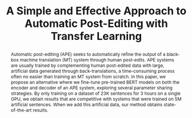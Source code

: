 ---
title: "A Simple and Effective Approach to Automatic Post-Editing with Transfer Learning"
collection: publications
permalink: /publication/201907-ape-bert
authors: 'Gonçalo M Correia, André FT Martins'
conference: 'In Proceedings of ACL'
conference_year: '2019'
arxiv_link: 'https://arxiv.org/abs/1906.06253'
code_link: 'https://github.com/deep-spin/OpenNMT-APE'
abstract: "Automatic post-editing (APE) seeks to automatically refine the output of a black-box machine translation (MT) system through human post-edits. APE systems are usually trained by complementing human post-edited data with large, artificial data generated through back-translations, a time-consuming process often no easier than training an MT system from scratch. In this paper, we propose an alternative where we fine-tune pre-trained BERT models on both the encoder and decoder of an APE system, exploring several parameter sharing strategies. By only training on a dataset of 23K sentences for 3 hours on a single GPU, we obtain results that are competitive with systems that were trained on 5M artificial sentences. When we add this artificial data, our method obtains state-of-the-art results."
bibtex: "@inproceedings{Correia2019,
author = {Correia, Gonçalo M. and Martins, André F. T.},
booktitle = {Proceedings of ACL},
title = A Simple and Effective Approach to Automatic Post-Editing with Transfer Learning,
year = {2019}}"
---